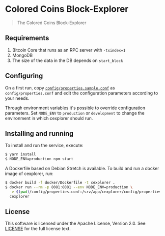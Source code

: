 # Colored Coins Block-Explorer

> The Colored Coins Block-Explorer

## Requirements

1. Bitcoin Core that runs as an RPC server with `-txindex=1`
2. MongoDB
3. The size of the data in the DB depends on `start_block`

## Configuring

On a first run, copy [`config/properties.sample.conf`](config/properties.sample.conf) as
`config/properties.conf` and edit the configuration parameters according to your needs.

Through environment variables it's possible to override configuration parameters.
Set `NODE_ENV` to `production` or `development` to change the environment in which cexplorer
should run.

## Installing and running

To install and run the service, execute:

```bash
$ yarn install
$ NODE_ENV=production npm start
```

A Dockerfile based on Debian Stretch is available.
To build and run a docker image of cexplorer, run:

```bash
$ docker build -f docker/Dockerfile -t cexplorer .
$ docker run --rm -p 8081:8081 --env NODE_ENV=production \
  -v $(pwd)/config/properties.conf:/srv/app/cexplorer/config/properties.conf \
  cexplorer
```

## License

This software is licensed under the Apache License, Version 2.0.
See [LICENSE](LICENSE) for the full license text.
